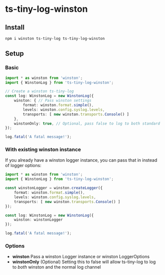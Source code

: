 # ts-tiny-log-winston

## Install

`npm i winston ts-tiny-log ts-tiny-log-winston`

## Setup

### Basic

```typescript
import * as winston from 'winston';
import { WinstonLog } from 'ts-tiny-log-winston';

// Create a winston ts-tiny-log
const log: WinstonLog = new WinstonLog({
	winston: { // Pass winston settings
		format: winston.format.simple(),
		levels: winston.config.syslog.levels,
		transports: [ new winston.transports.Console() ]
	},
	winstonOnly: true, // Optional, pass false to log to both standard and winston
});

log.fatal('A fatal message!');
```

### With existing winston instance

If you already have a winston logger instance, you can pass that in instead of logger options:

```typescript
import * as winston from 'winston';
import { WinstonLog } from 'ts-tiny-log-winston';

const winstonLogger = winston.createLogger({
	format: winston.format.simple(),
	levels: winston.config.syslog.levels,
	transports: [ new winston.transports.Console() ]
});

const log: WinstonLog = new WinstonLog({
	winston: winstonLogger
});

log.fatal('A fatal message!');

```

### Options

- **winston** Pass a winston Logger instance or winston LoggerOptions
- **winstonOnly** (Optional) Setting this to false will allow ts-tiny-log to log to *both* winston and the normal log channel
